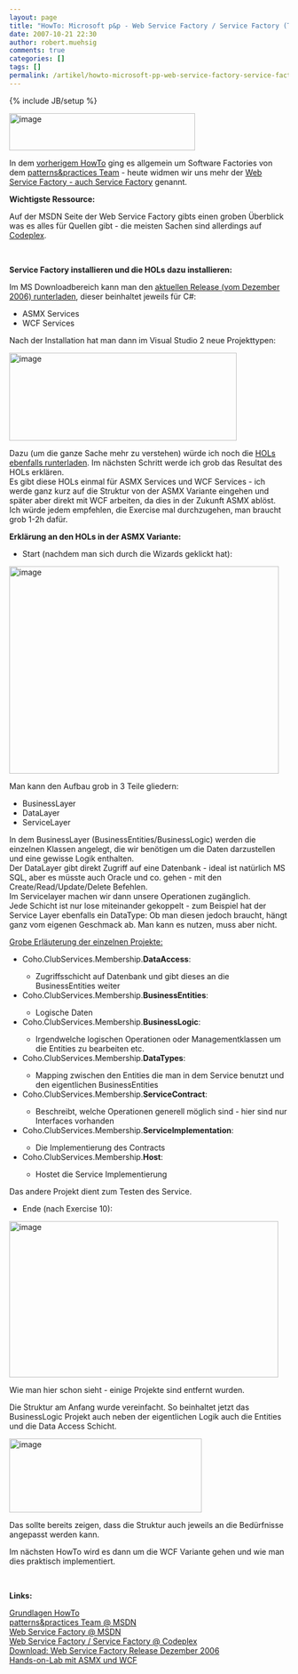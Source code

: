 ```yaml
---
layout: page
title: "HowTo: Microsoft p&p - Web Service Factory / Service Factory (Teil 1: Grundlagen & ASMX Variante)"
date: 2007-10-21 22:30
author: robert.muehsig
comments: true
categories: []
tags: []
permalink: /artikel/howto-microsoft-pp-web-service-factory-service-factory-teil-1-grundlagen-asmx-variante
---
```

{% include JB/setup %}
<p><a href="{{BASE_PATH}}/assets/wp-images/image80.png" atomicselection="true"><img style="border-right: 0px; border-top: 0px; border-left: 0px; border-bottom: 0px" height="67" alt="image" src="{{BASE_PATH}}/assets/wp-images/image-thumb59.png" width="335" border="0"></a> </p> <p>In dem <a href="http://code-inside.de/blog/artikel/howto-microsoft-patterns-practices-software-factories-verstehen/">vorherigem HowTo</a> ging es allgemein um Software Factories von dem <a href="http://msdn2.microsoft.com/en-us/practices/default.aspx">patterns&amp;practices Team</a> - heute widmen wir uns mehr der <a href="http://msdn2.microsoft.com/en-us/library/aa480534.aspx">Web Service Factory - auch Service Factory</a> genannt.</p> <p><strong>Wichtigste Ressource:</strong></p> <p>Auf der MSDN Seite der Web Service Factory gibts einen groben Überblick was es alles für Quellen gibt - die meisten Sachen sind allerdings auf <a href="http://www.codeplex.com/servicefactory">Codeplex</a>.</p> <p>&nbsp;</p> <p><strong>Service Factory installieren und die HOLs dazu installieren:</strong></p> <p>Im MS Downloadbereich kann man den <a href="http://www.microsoft.com/downloads/details.aspx?familyid=db996113-6e92-4894-9b7e-0debb614d72f%20&amp;displaylang=en">aktuellen Release (vom Dezember 2006) runterladen</a>, dieser beinhaltet jeweils für C#:</p> <ul> <li>ASMX Services</li> <li>WCF Services </li></ul> <p>Nach der Installation hat man dann im Visual Studio 2 neue Projekttypen:</p> <p><a href="{{BASE_PATH}}/assets/wp-images/image81.png" atomicselection="true"><img style="border-right: 0px; border-top: 0px; border-left: 0px; border-bottom: 0px" height="158" alt="image" src="{{BASE_PATH}}/assets/wp-images/image-thumb60.png" width="410" border="0"></a> </p> <p>Dazu (um die ganze Sache mehr zu verstehen) würde ich noch die <a href="http://www.codeplex.com/servicefactory/Wiki/View.aspx?title=HandsOnLab&amp;referringTitle=Home">HOLs ebenfalls runterladen</a>. Im nächsten Schritt werde ich grob das Resultat des HOLs erklären.<br>Es gibt diese HOLs einmal für ASMX Services und WCF Services - ich werde ganz kurz auf die Struktur von der ASMX Variante eingehen und später aber direkt mit WCF arbeiten, da dies in der Zukunft ASMX ablöst. Ich würde jedem empfehlen, die Exercise mal durchzugehen, man braucht grob 1-2h dafür.</p> <p><strong>Erklärung an den HOLs in der ASMX Variante:</strong></p> <ul> <li>Start (nachdem man sich durch die Wizards geklickt hat):</li></ul> <p><u><a href="{{BASE_PATH}}/assets/wp-images/image82.png" atomicselection="true"><img style="border-right: 0px; border-top: 0px; border-left: 0px; border-bottom: 0px" height="373" alt="image" src="{{BASE_PATH}}/assets/wp-images/image-thumb61.png" width="486" border="0"></a> </u></p> <p>Man kann den Aufbau grob in 3 Teile gliedern: </p> <ul> <li>BusinessLayer </li> <li>DataLayer</li> <li>ServiceLayer</li></ul> <p>In dem BusinessLayer (BusinessEntities/BusinessLogic) werden die einzelnen Klassen angelegt, die wir benötigen um die Daten darzustellen und eine gewisse Logik enthalten.<br>Der DataLayer gibt direkt Zugriff auf eine Datenbank - ideal ist natürlich MS SQL, aber es müsste auch Oracle und co. gehen - mit den Create/Read/Update/Delete Befehlen.<br>Im Servicelayer machen wir dann unsere Operationen zugänglich.<br>Jede Schicht ist nur lose miteinander gekoppelt - zum Beispiel hat der Service Layer ebenfalls ein DataType: Ob man diesen jedoch braucht, hängt ganz vom eigenen Geschmack ab. Man kann es nutzen, muss aber nicht.</p> <p><u>Grobe Erläuterung der einzelnen Projekte:</u></p> <ul> <li>Coho.ClubServices.Membership.<strong>DataAccess</strong>: </li> <ul> <li>Zugriffsschicht auf Datenbank und gibt dieses an die BusinessEntities weiter</li></ul> <li>Coho.ClubServices.Membership.<strong>BusinessEntities</strong>: </li> <ul> <li>Logische Daten</li></ul> <li>Coho.ClubServices.Membership.<strong>BusinessLogic</strong>:</li> <ul> <li>Irgendwelche logischen Operationen oder Managementklassen um die Entities zu bearbeiten etc.</li></ul> <li>Coho.ClubServices.Membership.<strong>DataTypes</strong>:</li> <ul> <li>Mapping zwischen den Entities die man in dem Service benutzt und den eigentlichen BusinessEntities</li></ul> <li>Coho.ClubServices.Membership.<strong>ServiceContract</strong>:</li> <ul> <li>Beschreibt, welche Operationen generell möglich sind -&nbsp;hier sind nur Interfaces vorhanden</li></ul> <li>Coho.ClubServices.Membership.<strong>ServiceImplementation</strong>:</li> <ul> <li>Die Implementierung des Contracts</li></ul> <li>Coho.ClubServices.Membership.<strong>Host</strong>:</li> <ul> <li>Hostet die Service Implementierung</li></ul></ul> <p>Das andere Projekt dient zum Testen des Service.</p> <ul> <li>Ende (nach Exercise 10):</li></ul> <p><a href="{{BASE_PATH}}/assets/wp-images/image83.png" atomicselection="true"><img style="border-right: 0px; border-top: 0px; border-left: 0px; border-bottom: 0px" height="281" alt="image" src="{{BASE_PATH}}/assets/wp-images/image-thumb62.png" width="485" border="0"></a> </p> <p>Wie man hier schon sieht - einige Projekte sind entfernt wurden. </p> <p>Die Struktur am Anfang wurde vereinfacht. So beinhaltet jetzt das BusinessLogic Projekt auch neben der eigentlichen Logik auch die Entities und die Data Access Schicht.</p> <p><a href="{{BASE_PATH}}/assets/wp-images/image84.png" atomicselection="true"><img style="border-right: 0px; border-top: 0px; border-left: 0px; border-bottom: 0px" height="133" alt="image" src="{{BASE_PATH}}/assets/wp-images/image-thumb63.png" width="347" border="0"></a> </p> <p>Das sollte bereits zeigen, dass die Struktur auch jeweils an die Bedürfnisse angepasst werden kann.</p> <p>Im nächsten HowTo wird es dann um die WCF Variante gehen und wie man dies praktisch implementiert.</p> <p>&nbsp;</p> <p><strong>Links:</strong></p> <p><a href="http://code-inside.de/blog/artikel/howto-microsoft-patterns-practices-software-factories-verstehen/">Grundlagen HowTo</a><br><a href="http://msdn2.microsoft.com/en-us/practices/default.aspx">patterns&amp;practices Team @ MSDN</a><br><a href="http://msdn2.microsoft.com/en-us/library/aa480534.aspx">Web Service Factory @ MSDN</a><br><a href="http://www.codeplex.com/servicefactory">Web Service Factory / Service Factory @ Codeplex</a><br><a href="http://www.microsoft.com/downloads/details.aspx?familyid=db996113-6e92-4894-9b7e-0debb614d72f%20&amp;displaylang=en">Download: Web Service Factory Release Dezember 2006</a><br><a href="http://www.codeplex.com/servicefactory/Wiki/View.aspx?title=HandsOnLab&amp;referringTitle=Home">Hands-on-Lab mit ASMX und WCF</a></p>
